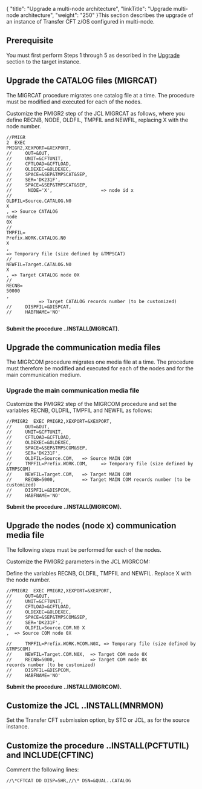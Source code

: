 {
    "title": "Upgrade a multi-node architecture",
    "linkTitle": "Upgrade multi-node architecture",
    "weight": "250"
}This section describes the upgrade of an instance of Transfer CFT z/OS configured in multi-node.

Prerequisite
------------

You must first perform Steps 1 through 5 as described in the [Upgrade](../) section to the target instance.

Upgrade the CATALOG files (MIGRCAT)
-----------------------------------

The MIGRCAT procedure migrates one catalog file at a time. The procedure must be modified and executed for each of the nodes.

Customize the PMIGR2 step of the JCL MIGRCAT as follows, where you define RECNB, NODE, OLDFIL, TMPFIL and NEWFIL, replacing X with the node number.

```
//PMIGR
2  EXEC
PMIGR2,XEXPORT=&XEXPORT,
//     OUT=&OUT,
//     UNIT=&CFTUNIT,
//     CFTLOAD=&CFTLOAD,
//     OLDEXEC=&OLDEXEC,
//     SPACE=&SEP&TMPSCAT&SEP,
//     SER='DK231F',
//     SPACE=&SEP&TMPSCAT&SEP,
//      NODE='X',                  => node id x  
//    
OLDFIL=Source.CATALOG.N0
X
, => Source CATALOG
node
0X      
//    
TMPFIL=
Prefix.WORK.CATALOG.N0
X
,  
=> Temporary file (size defined by &TMPSCAT)
//    
NEWFIL=Target.CATALOG.N0
X
, => Target CATALOG node 0X   
//    
RECNB=
50000
,  
            => Target CATALOG records number (to be customized)
//     DISPFIL=&DISPCAT,
//     HABFNAME='NO'
 
```

****Submit the procedure ..INSTALL(MIGRCAT).****

Upgrade the communication media files
-------------------------------------

The MIGRCOM procedure migrates one media file at a time. The procedure must therefore be modified and executed for each of the nodes and for the main communication medium.

### Upgrade the main communication media file

Customize the PMIGR2 step of the MIGRCOM procedure and set the variables RECNB, OLDFIL, TMPFIL and NEWFIL as follows:

```
//PMIGR2  EXEC PMIGR2,XEXPORT=&XEXPORT,
//     OUT=&OUT,
//     UNIT=&CFTUNIT,
//     CFTLOAD=&CFTLOAD,
//     OLDEXEC=&OLDEXEC,
//     SPACE=&SEP&TMPSCOM&SEP,
//     SER='DK231F',
//     OLDFIL=Source.COM,   => Source MAIN COM
//     TMPFIL=Prefix.WORK.COM,     => Temporary file (size defined by &TMPSCOM)
//     NEWFIL=Target.COM,   => Target MAIN COM 
//     RECNB=5000,          => Target MAIN COM records number (to be customized)
//     DISPFIL=&DISPCOM,
//     HABFNAME='NO'
```

****Submit the procedure ..INSTALL(MIGRCOM).****

Upgrade the nodes (node x) communication media file
---------------------------------------------------

The following steps must be performed for each of the nodes.

Customize the PMIGR2 parameters in the JCL MIGRCOM:

Define the variables RECNB, OLDFIL, TMPFIL and NEWFIL. Replace X with the node number.

```
//PMIGR2  EXEC PMIGR2,XEXPORT=&XEXPORT,
//     OUT=&OUT,
//     UNIT=&CFTUNIT,
//     CFTLOAD=&CFTLOAD,
//     OLDEXEC=&OLDEXEC,
//     SPACE=&SEP&TMPSCOM&SEP,
//     SER='DK231F',
//     OLDFIL=Source.COM.N0 X
,  => Source COM node 0X 
       
//     TMPFIL=Prefix.WORK.MCOM.N0X, => Temporary file (size defined by &TMPSCOM) 
//     NEWFIL=Target.COM.N0X,  => Target COM node 0X
//     RECNB=5000,             => Target COM node 0X
records number (to be customized)
//     DISPFIL=&DISPCOM,
//     HABFNAME='NO'
```

****Submit the procedure ..INSTALL(MIGRCOM).****

Customize the JCL ..INSTALL(MNRMON)
-----------------------------------

Set the Transfer CFT submission option, by STC or JCL, as for the source instance.

Customize the procedure ..INSTALL(PCFTUTIL) and INCLUDE(CFTINC)
---------------------------------------------------------------

Comment the following lines:

```
//\*CFTCAT DD DISP=SHR,//\* DSN=&QUAL..CATALOG
```
